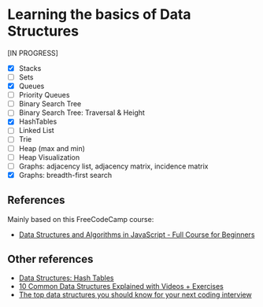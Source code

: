 # Learning the basics of Data Structures
[IN PROGRESS]

- [x] Stacks
- [ ] Sets
- [x] Queues
- [ ] Priority Queues
- [ ] Binary Search Tree
- [ ] Binary Search Tree: Traversal & Height
- [x] HashTables
- [ ] Linked List
- [ ] Trie
- [ ] Heap (max and min)
- [ ] Heap Visualization
- [ ] Graphs: adjacency list, adjacency matrix, incidence matrix
- [x] Graphs: breadth-first search

## References

Mainly based on this FreeCodeCamp course:
- [Data Structures and Algorithms in JavaScript - Full Course for Beginners](https://www.youtube.com/watch?v=t2CEgPsws3U&t=4500s)

## Other references

- [Data Structures: Hash Tables](https://www.youtube.com/watch?v=shs0KM3wKv8)
- [10 Common Data Structures Explained with Videos + Exercises](https://www.freecodecamp.org/news/10-common-data-structures-explained-with-videos-exercises-aaff6c06fb2b/)
- [The top data structures you should know for your next coding interview](https://www.freecodecamp.org/news/the-top-data-structures-you-should-know-for-your-next-coding-interview-36af0831f5e3/)